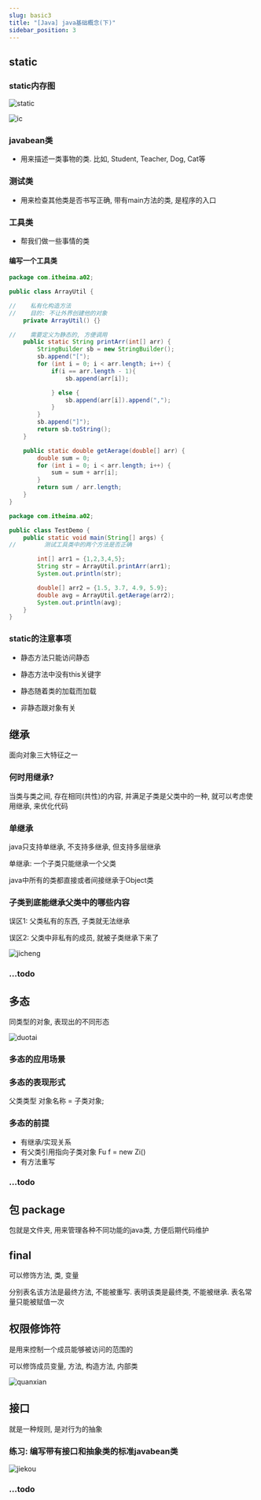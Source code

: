```yaml
---
slug: basic3
title: "[Java] java基础概念(下)"
sidebar_position: 3
---
```


## static

### static内存图

![static](assets/static.jpg)

![ic](assets/ic.jpg)

### javabean类

- 用来描述一类事物的类. 比如, Student, Teacher, Dog, Cat等

### 测试类

- 用来检查其他类是否书写正确, 带有main方法的类, 是程序的入口

### 工具类

- 帮我们做一些事情的类

#### 编写一个工具类

```java
package com.itheima.a02;

public class ArrayUtil {

//    私有化构造方法
//    目的: 不让外界创建他的对象
    private ArrayUtil() {}

//    需要定义为静态的, 方便调用
    public static String printArr(int[] arr) {
        StringBuilder sb = new StringBuilder();
        sb.append("[");
        for (int i = 0; i < arr.length; i++) {
            if(i == arr.length - 1){
                sb.append(arr[i]);

            } else {
                sb.append(arr[i]).append(",");
            }
        }
        sb.append("]");
        return sb.toString();
    }

    public static double getAerage(double[] arr) {
        double sum = 0;
        for (int i = 0; i < arr.length; i++) {
            sum = sum + arr[i];
        }
        return sum / arr.length;
    }
}

package com.itheima.a02;

public class TestDemo {
    public static void main(String[] args) {
//        测试工具类中的两个方法是否正确

        int[] arr1 = {1,2,3,4,5};
        String str = ArrayUtil.printArr(arr1);
        System.out.println(str);

        double[] arr2 = {1.5, 3.7, 4.9, 5.9};
        double avg = ArrayUtil.getAerage(arr2);
        System.out.println(avg);
    }
}

```

### static的注意事项

- 静态方法只能访问静态
- 静态方法中没有this关键字

- 静态随着类的加载而加载
- 非静态跟对象有关

## 继承

面向对象三大特征之一

### 何时用继承?

当类与类之间, 存在相同(共性)的内容, 并满足子类是父类中的一种, 就可以考虑使用继承, 来优化代码

### 单继承

java只支持单继承, 不支持多继承, 但支持多层继承

单继承: 一个子类只能继承一个父类

java中所有的类都直接或者间接继承于Object类

### 子类到底能继承父类中的哪些内容

误区1: 父类私有的东西, 子类就无法继承

误区2: 父类中非私有的成员, 就被子类继承下来了

![jicheng](assets/jicheng.jpg)

### ...todo

## 多态

同类型的对象, 表现出的不同形态

![duotai](assets/duotai.jpg)

### 多态的应用场景

### 多态的表现形式

父类类型 对象名称 = 子类对象;

### 多态的前提

- 有继承/实现关系
- 有父类引用指向子类对象 Fu f = new Zi()
- 有方法重写

### ...todo

## 包 package

包就是文件夹, 用来管理各种不同功能的java类, 方便后期代码维护

## final

可以修饰方法, 类, 变量

分别表名该方法是最终方法, 不能被重写. 表明该类是最终类, 不能被继承. 表名常量只能被赋值一次

## 权限修饰符

是用来控制一个成员能够被访问的范围的

可以修饰成员变量, 方法, 构造方法, 内部类

![quanxian](assets/quanxian.jpg)

## 接口

就是一种规则, 是对行为的抽象

### 练习: 编写带有接口和抽象类的标准javabean类

![jiekou](assets/jiekou.jpg)

### ...todo





